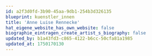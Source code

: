 ```yaml
---
id: a2f3d0fd-3b90-45aa-9db1-254b3d326135
blueprint: kuenstler_innen
title: 'Anne Luise Rennecke'
hat_eigene_website_has_own_website: false
biographie_eintragen_create_artist_s_biography: false
updated_by: b1a43fd3-c865-4122-b6cc-50cfa81a1985
updated_at: 1750170130
---
```

